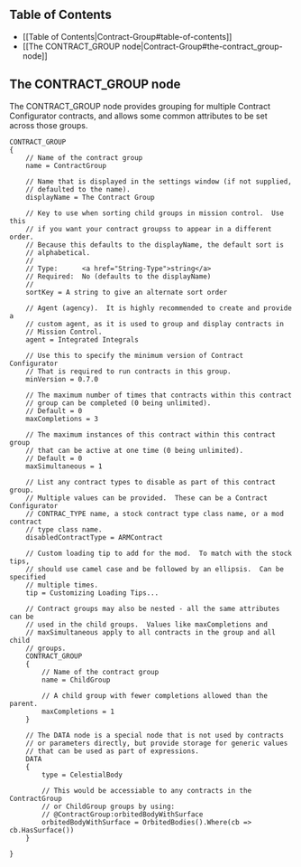 ## Table of Contents

* [[Table of Contents|Contract-Group#table-of-contents]]
* [[The CONTRACT_GROUP node|Contract-Group#the-contract_group-node]]

## The CONTRACT_GROUP node

The CONTRACT_GROUP node provides grouping for multiple Contract Configurator contracts, and allows some common attributes to be set across those groups.

    CONTRACT_GROUP
    {
        // Name of the contract group
        name = ContractGroup

        // Name that is displayed in the settings window (if not supplied,
        // defaulted to the name).
        displayName = The Contract Group

        // Key to use when sorting child groups in mission control.  Use this
        // if you want your contract groupss to appear in a different order.
        // Because this defaults to the displayName, the default sort is
        // alphabetical.
        //
        // Type:      <a href="String-Type">string</a>
        // Required:  No (defaults to the displayName)
        //
        sortKey = A string to give an alternate sort order

        // Agent (agency).  It is highly recommended to create and provide a
        // custom agent, as it is used to group and display contracts in
        // Mission Control.
        agent = Integrated Integrals

        // Use this to specify the minimum version of Contract Configurator
        // That is required to run contracts in this group.
        minVersion = 0.7.0

        // The maximum number of times that contracts within this contract
        // group can be completed (0 being unlimited).
        // Default = 0
        maxCompletions = 3

        // The maximum instances of this contract within this contract group
        // that can be active at one time (0 being unlimited).
        // Default = 0
        maxSimultaneous = 1

        // List any contract types to disable as part of this contract group.
        // Multiple values can be provided.  These can be a Contract Configurator
        // CONTRAC_TYPE name, a stock contract type class name, or a mod contract
        // type class name.
        disabledContractType = ARMContract

        // Custom loading tip to add for the mod.  To match with the stock tips,
        // should use camel case and be followed by an ellipsis.  Can be specified
        // multiple times.
        tip = Customizing Loading Tips...

        // Contract groups may also be nested - all the same attributes can be
        // used in the child groups.  Values like maxCompletions and
        // maxSimultaneous apply to all contracts in the group and all child
        // groups.
        CONTRACT_GROUP
        {
            // Name of the contract group
            name = ChildGroup

            // A child group with fewer completions allowed than the parent.
            maxCompletions = 1
        }

        // The DATA node is a special node that is not used by contracts
        // or parameters directly, but provide storage for generic values
        // that can be used as part of expressions.
        DATA
        {
            type = CelestialBody

            // This would be accessiable to any contracts in the ContractGroup
            // or ChildGroup groups by using:
            // @ContractGroup:orbitedBodyWithSurface
            orbitedBodyWithSurface = OrbitedBodies().Where(cb => cb.HasSurface())
        }

    }
